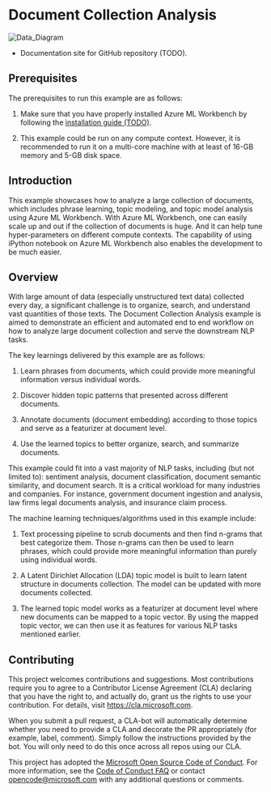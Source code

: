# Document Collection Analysis

![Data_Diagram](https://www.usb-antivirus.com/wp-content/uploads/2014/11/tutorial-windwos-10-2-320x202.png)

* Documentation site for GitHub repository (TODO).

[//]: # (**The above info will be included in the Readme on GitHub**)

## Prerequisites

The prerequisites to run this example are as follows:

1. Make sure that you have properly installed Azure ML Workbench by following the [installation guide (TODO)](https://github.com/Azure/ViennaDocs/blob/master/Documentation/Installation.md).

1. This example could be run on any compute context. However, it is recommended to run it on a multi-core machine with at least of 16-GB memory and 5-GB disk space.

## Introduction

This example showcases how to analyze a large collection of documents, which includes phrase learning, topic modeling, and topic model analysis using Azure ML Workbench. With Azure ML Workbench, one can easily scale up and out if the collection of documents is huge. And it can help tune hyper-parameters on different compute contexts. The capability of using iPython notebook on Azure ML Workbench also enables the development to be much easier.

## Overview

With large amount of data (especially unstructured text data) collected every day, a significant challenge is to organize, search, and understand vast quantities of those texts. The Document Collection Analysis example is aimed to demonstrate an efficient and automated end to end workflow on how to analyze large document collection and serve the downstream NLP tasks.

The key learnings delivered by this example are as follows:

1. Learn phrases from documents, which could provide more meaningful information versus individual words.

1. Discover hidden topic patterns that presented across different documents.

1. Annotate documents (document embedding) according to those topics and serve as a featurizer at document level.

1. Use the learned topics to better organize, search, and summarize documents.

This example could fit into a vast majority of NLP tasks, including (but not limited to): sentiment analysis, document classification, document semantic similarity, and document search. It is a critical workload for many industries and companies. For instance, government document ingestion and analysis, law firms legal documents analysis, and insurance claim process.

The machine learning techniques/algorithms used in this example include:

1. Text processing pipeline to scrub documents and then find n-grams that best categorize them. Those n-grams can then be used to learn phrases, which could provide more meaningful information than purely using individual words.

1. A Latent Dirichlet Allocation (LDA) topic model is built to learn latent structure in documents collection. The model can be updated with more documents collected.

1. The learned topic model works as a featurizer at document level where new documents can be mapped to a topic vector. By using the mapped topic vector, we can then use it as features for various NLP tasks mentioned earlier.

## Contributing

This project welcomes contributions and suggestions.  Most contributions require you to agree to a
Contributor License Agreement (CLA) declaring that you have the right to, and actually do, grant us
the rights to use your contribution. For details, visit https://cla.microsoft.com.

When you submit a pull request, a CLA-bot will automatically determine whether you need to provide
a CLA and decorate the PR appropriately (for example, label, comment). Simply follow the instructions
provided by the bot. You will only need to do this once across all repos using our CLA.

This project has adopted the [Microsoft Open Source Code of Conduct](https://opensource.microsoft.com/codeofconduct/).
For more information, see the [Code of Conduct FAQ](https://opensource.microsoft.com/codeofconduct/faq/) or
contact [opencode@microsoft.com](mailto:opencode@microsoft.com) with any additional questions or comments.
